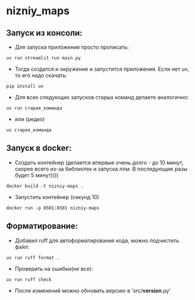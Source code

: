 # nizniy_maps

## Запуск из консоли:

- Для запуска приложения просто прописать:

```
uv run streamlit run main.py
```

- Тогда создатся и окружение и запустится приложения. Если нет uv, то его надо скачать:

```
pip install uv
```

- Для всех следующих запусков старых команд делаете аналогично:

```
uv run старая_команда
```

- или (редко)

```
uv старая_команда
```

## Запуск в docker:

- Создать контейнер (делается впервые очень долго - до 10 минут, скорее всего из-за библиотек и запуска ллм. В последующие разы будет 5 минут))))

```
docker build -t nizniy-maps .
```

- Запустить контейнер (секунд 10)

```
docker run -p 8501:8501 nizniy-maps
```

## Форматирование:

- Добавил ruff для автоформатирования кода, можно подчистить файл:

```
uv run ruff format .
```

- Проверить на ошибки(не все):

```
uv run ruff check
```

- После изменений можно обновить версию в 'src/__version__.py'
